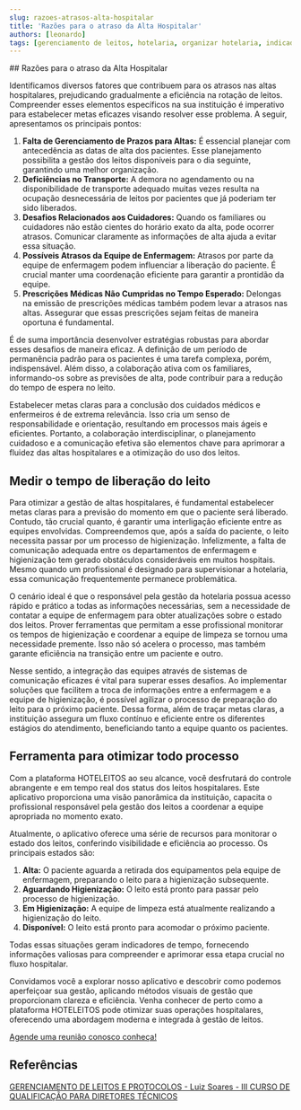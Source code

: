 ```yaml
---
slug: razoes-atrasos-alta-hospitalar
title: 'Razões para o atraso da Alta Hospitalar' 
authors: [leonardo]
tags: [gerenciamento de leitos, hotelaria, organizar hotelaria, indicadores, atraso na alta]
---
```

<head>
  <script type="text/javascript" async src="https://d335luupugsy2.cloudfront.net/js/loader-scripts/9313c8fa-9729-4f09-a957-8ac656cf95d3-loader.js" ></script>
</head>
## Razões para o atraso da Alta Hospitalar

Identificamos diversos fatores que contribuem para os atrasos nas altas hospitalares, prejudicando gradualmente a eficiência na rotação de leitos. Compreender esses elementos específicos na sua instituição é imperativo para estabelecer metas eficazes visando resolver esse problema. A seguir, apresentamos os principais pontos:

1. **Falta de Gerenciamento de Prazos para Altas:** É essencial planejar com antecedência as datas de alta dos pacientes. Esse planejamento possibilita a gestão dos leitos disponíveis para o dia seguinte, garantindo uma melhor organização.
2. **Deficiências no Transporte:** A demora no agendamento ou na disponibilidade de transporte adequado muitas vezes resulta na ocupação desnecessária de leitos por pacientes que já poderiam ter sido liberados.
3. **Desafios Relacionados aos Cuidadores:** Quando os familiares ou cuidadores não estão cientes do horário exato da alta, pode ocorrer atrasos. Comunicar claramente as informações de alta ajuda a evitar essa situação.
4. **Possíveis Atrasos da Equipe de Enfermagem:** Atrasos por parte da equipe de enfermagem podem influenciar a liberação do paciente. É crucial manter uma coordenação eficiente para garantir a prontidão da equipe.
5. **Prescrições Médicas Não Cumpridas no Tempo Esperado:** Delongas na emissão de prescrições médicas também podem levar a atrasos nas altas. Assegurar que essas prescrições sejam feitas de maneira oportuna é fundamental.

É de suma importância desenvolver estratégias robustas para abordar esses desafios de maneira eficaz. A definição de um período de permanência padrão para os pacientes é uma tarefa complexa, porém, indispensável. Além disso, a colaboração ativa com os familiares, informando-os sobre as previsões de alta, pode contribuir para a redução do tempo de espera no leito.

Estabelecer metas claras para a conclusão dos cuidados médicos e enfermeiros é de extrema relevância. Isso cria um senso de responsabilidade e orientação, resultando em processos mais ágeis e eficientes. Portanto, a colaboração interdisciplinar, o planejamento cuidadoso e a comunicação efetiva são elementos chave para aprimorar a fluidez das altas hospitalares e a otimização do uso dos leitos.

## Medir o tempo de liberação do leito

Para otimizar a gestão de altas hospitalares, é fundamental estabelecer metas claras para a previsão do momento em que o paciente será liberado. Contudo, tão crucial quanto, é garantir uma interligação eficiente entre as equipes envolvidas. Compreendemos que, após a saída do paciente, o leito necessita passar por um processo de higienização. Infelizmente, a falta de comunicação adequada entre os departamentos de enfermagem e higienização tem gerado obstáculos consideráveis em muitos hospitais. Mesmo quando um profissional é designado para supervisionar a hotelaria, essa comunicação frequentemente permanece problemática.

O cenário ideal é que o responsável pela gestão da hotelaria possua acesso rápido e prático a todas as informações necessárias, sem a necessidade de contatar a equipe de enfermagem para obter atualizações sobre o estado dos leitos. Prover ferramentas que permitam a esse profissional monitorar os tempos de higienização e coordenar a equipe de limpeza se tornou uma necessidade premente. Isso não só acelera o processo, mas também garante eficiência na transição entre um paciente e outro.

Nesse sentido, a integração das equipes através de sistemas de comunicação eficazes é vital para superar esses desafios. Ao implementar soluções que facilitem a troca de informações entre a enfermagem e a equipe de higienização, é possível agilizar o processo de preparação do leito para o próximo paciente. Dessa forma, além de traçar metas claras, a instituição assegura um fluxo contínuo e eficiente entre os diferentes estágios do atendimento, beneficiando tanto a equipe quanto os pacientes.

## Ferramenta para otimizar todo processo


Com a plataforma HOTELEITOS ao seu alcance, você desfrutará do controle abrangente e em tempo real dos status dos leitos hospitalares. Este aplicativo proporciona uma visão panorâmica da instituição, capacita o profissional responsável pela gestão dos leitos a coordenar a equipe apropriada no momento exato.

Atualmente, o aplicativo oferece uma série de recursos para monitorar o estado dos leitos, conferindo visibilidade e eficiência ao processo. Os principais estados são:

1. **Alta:** O paciente aguarda a retirada dos equipamentos pela equipe de enfermagem, preparando o leito para a higienização subsequente.
2. **Aguardando Higienização:** O leito está pronto para passar pelo processo de higienização.
3. **Em Higienização:** A equipe de limpeza está atualmente realizando a higienização do leito.
4. **Disponível:** O leito está pronto para acomodar o próximo paciente.

Todas essas situações geram indicadores de tempo, fornecendo informações valiosas para compreender e aprimorar essa etapa crucial no fluxo hospitalar.

Convidamos você a explorar nosso aplicativo e descobrir como podemos aperfeiçoar sua gestão, aplicando métodos visuais de gestão que proporcionam clareza e eficiência. Venha conhecer de perto como a plataforma HOTELEITOS pode otimizar suas operações hospitalares, oferecendo uma abordagem moderna e integrada à gestão de leitos.

[Agende uma reunião conosco conheça!](https://outlook.office365.com/owa/calendar/NymeriaDesenvolvimentodeSistemas1@nymeriasoft.com.br/bookings/s/B_of3EnjTUaOelybD6zurg2 "Agendar reunião gratuita")


## Referências

[GERENCIAMENTO DE LEITOS E PROTOCOLOS - Luiz Soares - III CURSO DE QUALIFICAÇÃO PARA DIRETORES TÉCNICOS](https://www.cremeb.org.br/wp-content/uploads/2018/10/lsp_8f5fe1ee8405b1f27a8670100ae72312_151018-031155.pdf)
